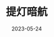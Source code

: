 ---
title: 提灯暗航
description: 3rd Album「提灯暗航」 収録曲 2023-05-24リリース
image: /img/album/chochinanko.jpg
date: 2023-05-24

# Badge style
style:
    background: "#e27602"
    color: "#fff"
---